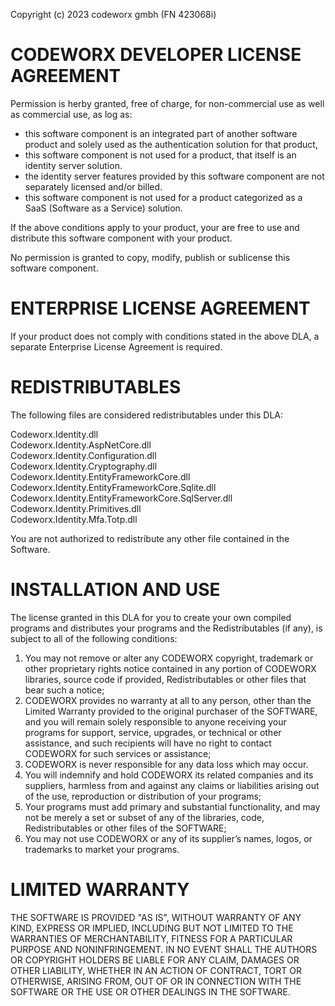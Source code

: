 Copyright (c) 2023 codeworx gmbh (FN 423068i)

# CODEWORX DEVELOPER LICENSE AGREEMENT #
Permission is herby granted, free of charge, for non-commercial use as well as
commercial use, as log as:
- this software component is an integrated part of another software product and solely used as the authentication solution for that product,
- this software component is not used for a product, that itself is an identity server solution.
- the identity server features provided by this software component are not separately licensed and/or billed.
- this software component is not used for a product categorized as a SaaS (Software as a Service) solution.

If the above conditions apply to your product, your are free to use and distribute
this software component with your product.

No permission is granted to copy, modify, publish or sublicense this software 
component.

# ENTERPRISE LICENSE AGREEMENT #
If your product does not comply with conditions stated in the above DLA, a separate Enterprise License Agreement is required.

# REDISTRIBUTABLES #
The following files are considered redistributables under this DLA:

Codeworx.Identity.dll  
Codeworx.Identity.AspNetCore.dll  
Codeworx.Identity.Configuration.dll  
Codeworx.Identity.Cryptography.dll 
Codeworx.Identity.EntityFrameworkCore.dll  
Codeworx.Identity.EntityFrameworkCore.Sqlite.dll  
Codeworx.Identity.EntityFrameworkCore.SqlServer.dll  
Codeworx.Identity.Primitives.dll  
Codeworx.Identity.Mfa.Totp.dll

You are not authorized to redistribute any other file contained in the Software.

# INSTALLATION AND USE #
The license granted in this DLA for you to create your own compiled programs and distributes your programs and the Redistributables (if any), is subject to all of the following conditions:
1.	You may not remove or alter any CODEWORX copyright, trademark or other proprietary rights notice contained in any portion of CODEWORX libraries, source code if provided, Redistributables or other files that bear such a notice;
2.	CODEWORX provides no warranty at all to any person, other than the Limited Warranty provided to the original purchaser of the SOFTWARE, and you will remain solely responsible to anyone receiving your programs for support, service, upgrades, or technical or other assistance, and such recipients will have no right to contact CODEWORX for such services or assistance;
3.	CODEWORX is never responsible for any data loss which may occur.
4.	You will indemnify and hold CODEWORX its related companies and its suppliers, harmless from and against any claims or liabilities arising out of the use, reproduction or distribution of your programs;
5.	Your programs must add primary and substantial functionality, and may not be merely a set or subset of any of the libraries, code, Redistributables or other files of the SOFTWARE;
6.	You may not use CODEWORX or any of its supplier’s names, logos, or trademarks to market your programs. 

# LIMITED WARRANTY #

THE SOFTWARE IS PROVIDED "AS IS", WITHOUT WARRANTY OF ANY KIND, EXPRESS OR
IMPLIED, INCLUDING BUT NOT LIMITED TO THE WARRANTIES OF MERCHANTABILITY,
FITNESS FOR A PARTICULAR PURPOSE AND NONINFRINGEMENT. IN NO EVENT SHALL THE
AUTHORS OR COPYRIGHT HOLDERS BE LIABLE FOR ANY CLAIM, DAMAGES OR OTHER
LIABILITY, WHETHER IN AN ACTION OF CONTRACT, TORT OR OTHERWISE, ARISING FROM,
OUT OF OR IN CONNECTION WITH THE SOFTWARE OR THE USE OR OTHER DEALINGS IN THE
SOFTWARE.
